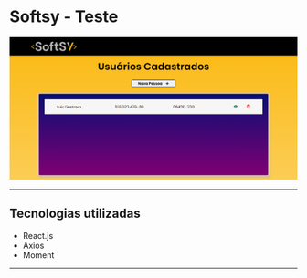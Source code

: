 # Softsy - Teste

![](./src/assets/img/softsy.png)

---

## Tecnologias utilizadas

- React.js
- Axios
- Moment

---
